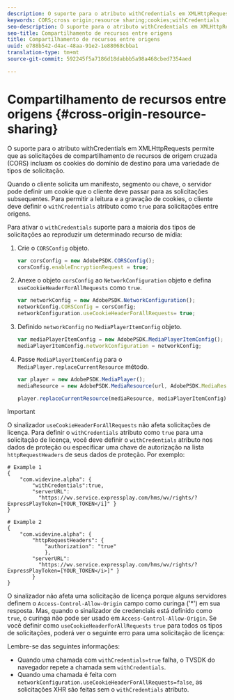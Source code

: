 ```yaml
---
description: O suporte para o atributo withCredentials em XMLHttpRequests permite que as solicitações de compartilhamento de recursos de origem cruzada (CORS) incluam os cookies do domínio de destino para uma variedade de tipos de solicitação.
keywords: CORS;cross origin;resource sharing;cookies;withCredentials
seo-description: O suporte para o atributo withCredentials em XMLHttpRequests permite que as solicitações de compartilhamento de recursos de origem cruzada (CORS) incluam os cookies do domínio de destino para uma variedade de tipos de solicitação.
seo-title: Compartilhamento de recursos entre origens
title: Compartilhamento de recursos entre origens
uuid: e788b542-d4ac-48aa-91e2-1e88068cbba1
translation-type: tm+mt
source-git-commit: 592245f5a7186d18dabbb5a98a468cbed7354aed

---
```



# Compartilhamento de recursos entre origens {#cross-origin-resource-sharing}

O suporte para o atributo withCredentials em XMLHttpRequests permite que as solicitações de compartilhamento de recursos de origem cruzada (CORS) incluam os cookies do domínio de destino para uma variedade de tipos de solicitação.

Quando o cliente solicita um manifesto, segmento ou chave, o servidor pode definir um cookie que o cliente deve passar para as solicitações subsequentes. Para permitir a leitura e a gravação de cookies, o cliente deve definir o `withCredentials` atributo como `true` para solicitações entre origens.

Para ativar o `withCredentials` suporte para a maioria dos tipos de solicitações ao reproduzir um determinado recurso de mídia:

1. Crie o `CORSConfig` objeto.

   ```js
   var corsConfig = new AdobePSDK.CORSConfig();  
   corsConfig.enableEncryptionRequest = true; 
   ```

1. Anexe o objeto `corsConfig` ao `NetworkConfiguration` objeto e defina `useCookieHeaderForAllRequests` como `true`.

   ```js
   var networkConfig = new AdobePSDK.NetworkConfiguration();  
   networkConfig.CORSConfig = corsConfig; 
   networkConfiguration.useCookieHeaderForAllRequests= true;
   ```

1. Definido `networkConfig` no `MediaPlayerItemConfig` objeto.

   ```js
   var mediaPlayerItemConfig = new AdobePSDK.MediaPlayerItemConfig();  
   mediaPlayerItemConfig.networkConfiguration = networkConfig; 
   ```

1. Passe `MediaPlayerItemConfig` para o `MediaPlayer.replaceCurrentResource` método.

   ```js
   var player = new AdobePSDK.MediaPlayer(); 
   mediaResource = new AdobePSDK.MediaResource(url, AdobePSDK.MediaResourceType.HLS);  
   
   player.replaceCurrentResource(mediaResource, mediaPlayerItemConfig);  
   ```

>[!IMPORTANT]
>
>O sinalizador `useCookieHeaderForAllRequests` não afeta solicitações de licença. Para definir o `withCredentials` atributo como `true` para uma solicitação de licença, você deve definir o `withCredentials` atributo nos dados de proteção ou especificar uma chave de autorização na lista `httpRequestHeaders` de seus dados de proteção. Por exemplo:

```
# Example 1 
{ 
    "com.widevine.alpha": {  
        "withCredentials":true,  
        "serverURL":  
          "https://wv.service.expressplay.com/hms/wv/rights/?ExpressPlayToken=[YOUR_TOKEN</i]" } 
} 
 
# Example 2 
{ 
    "com.widevine.alpha": { 
        "httpRequestHeaders": {  
            "authorization": "true"  
            }, 
        "serverURL":  
          "https://wv.service.expressplay.com/hms/wv/rights/?ExpressPlayToken=[YOUR_TOKEN</i>]" }
        } 
}
```

O sinalizador não afeta uma solicitação de licença porque alguns servidores definem o `Access-Control-Allow-Origin` campo como curinga (&#39;*&#39;) em sua resposta. Mas, quando o sinalizador de credenciais está definido como `true`, o curinga não pode ser usado em `Access-Control-Allow-Origin`. Se você definir como `useCookieHeaderForAllRequests` `true` para todos os tipos de solicitações, poderá ver o seguinte erro para uma solicitação de licença:

Lembre-se das seguintes informações:

* Quando uma chamada com `withCredentials=true` falha, o TVSDK do navegador repete a chamada sem `withCredentials`.
* Quando uma chamada é feita com `networkConfiguration.useCookieHeaderForAllRequests=false`, as solicitações XHR são feitas sem o `withCredentials` atributo.